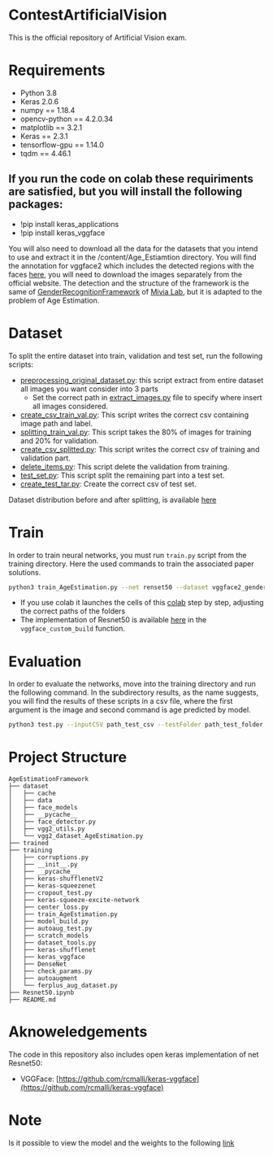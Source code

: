 # ContestArtificialVision
This is the official repository of Artificial Vision exam.

# Requirements
* Python 3.8
* Keras 2.0.6
* numpy == 1.18.4
* opencv-python == 4.2.0.34
* matplotlib == 3.2.1
* Keras == 2.3.1
* tensorflow-gpu == 1.14.0
* tqdm == 4.46.1 
  
## If you run the code on colab these requiriments are satisfied, but you will install the following packages:
* !pip install keras_applications
* !pip install keras_vggface

You will also need to download all the data for the datasets that you intend to use and extract it in the /content/Age_Estiamtion directory. You will find the annotation for vggface2 which includes the detected regions with the faces [here](https://github.com/MiviaLab/GenderRecognitionFramework/releases/tag/0), you will need to download the images separately from the official website.
The detection and the structure of the framework is the same of [GenderRecognitionFramework](https://github.com/MiviaLab/GenderRecognitionFramework) of [Mivia Lab](https://mivia.unisa.it/), but it is adapted to the problem of Age Estimation.
# Dataset
To split the entire dataset into train, validation and test set, run the following scripts:
* [preprocessing_original_dataset.py](https://github.com/andrewvali/ContestArtificialVision/blob/main/preprocessing/preprocessing_original_dataset.py): this script extract from entire dataset all images you want consider into 3 parts<br>
  * Set the correct path in [extract_images.py](https://github.com/andrewvali/ContestArtificialVision/blob/main/preprocessing/extract_images.py) file to specify where insert all images considered.
* [create_csv_train_val.py](https://github.com/andrewvali/ContestArtificialVision/blob/main/preprocessing/create_csv_train_val.py): This script writes the correct csv containing image path and label.
* [splitting_train_val.py](https://github.com/andrewvali/ContestArtificialVision/blob/main/preprocessing/splitting_train_val.py): This script takes the 80% of images for training and 20% for validation.
* [create_csv_splitted.py](https://github.com/andrewvali/ContestArtificialVision/blob/main/preprocessing/create_csv_splitted.py): This script writes the correct csv of training and validation part. 
* [delete_items.py](https://github.com/andrewvali/ContestArtificialVision/blob/main/preprocessing/delete_items.py): This script delete the validation from training.
* [test_set.py](https://github.com/andrewvali/ContestArtificialVision/blob/main/preprocessing/test_set.py): This script split the remaining part into a test set.
* [create_test_tar.py](https://github.com/andrewvali/ContestArtificialVision/blob/main/preprocessing/create_test_tar.py): Create the correct csv of test set.

Dataset distribution before and after splitting, is available [here](https://github.com/andrewvali/ContestArtificialVision/blob/main/csv_processing_analysis/Dataset_distribution.PNG)
# Train
In order to train neural networks, you must run ```train.py``` script from the training directory.
Here the used commands to train the associated paper solutions.
```bash
python3 train_AgeEstimation.py --net renset50 --dataset vggface2_gender --pretraining vggface2 --preprocessing vggface2 --augmentation vggface2 --batch 128 --lr 0.005 --training-epochs 50
```

* If you use colab it launches the cells of this [colab]() step by step, adjusting the correct paths of the folders
* The implementation of Resnet50 is available [here]() in the ```vggface_custom_build``` function.
# Evaluation
In order to evaluate the networks, move into the training directory and run the following command. In the subdirectory results, as the name suggests, you will find the results of these scripts in a csv file, where the first argument is the image and second command is age predicted by model.
```bash
python3 test.py --inputCSV path_test_csv --testFolder path_test_folder
```
# Project Structure
```
AgeEstimationFramework
├── dataset
│   ├── cache
│   ├── data
│   ├── face_models
│   ├── __pycache__
│   ├── face_detector.py
│   ├── vgg2_utils.py
│   └── vgg2_dataset_AgeEstimation.py      
├── trained
├── training
│   ├── corruptions.py
│   ├── __init__.py
│   ├── __pycache__
│   ├── keras-shufflenetV2
│   ├── keras-squeezenet
│   ├── cropout_test.py
│   ├── keras-squeeze-excite-network
│   ├── center_loss.py
│   ├── train_AgeEstimation.py
│   ├── model_build.py
│   ├── autoaug_test.py
│   ├── scratch_models
│   ├── dataset_tools.py
│   ├── keras-shufflenet
│   ├── keras_vggface
│   ├── DenseNet
│   ├── check_params.py
│   ├── autoaugment
│   └── ferplus_aug_dataset.py
├── Resnet50.ipynb
├── README.md
```
# Aknoweledgements
The code in this repository also includes open keras implementation of net Resnet50:
* VGGFace: [https://github.com/rcmalli/keras-vggface](https://github.com/rcmalli/keras-vggface)
# Note
Is it possible to view the model and the weights to the following [link](https://drive.google.com/drive/folders/17zIM0ftF_U4TgQ_wKIWz8pNfySlhps1r?usp=sharing)